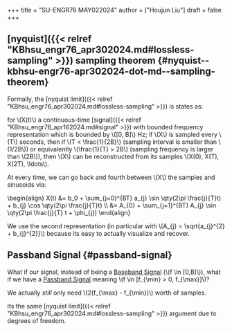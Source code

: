 +++
title = "SU-ENGR76 MAY022024"
author = ["Houjun Liu"]
draft = false
+++

## [nyquist]({{< relref "KBhsu_engr76_apr302024.md#lossless-sampling" >}}) sampling theorem {#nyquist--kbhsu-engr76-apr302024-dot-md--sampling-theorem}

Formally, the [nyquist limit]({{< relref "KBhsu_engr76_apr302024.md#lossless-sampling" >}}) is states as:

for \\(X(t)\\) a continuous-time [signal]({{< relref "KBhsu_engr76_apr162024.md#signal" >}}) with bounded frequency representation which is bounded by \\([0, B]\\) Hz; if \\(X\\) is sampled every \\(T\\) seconds, then if \\(T < \frac{1}{2B}\\) (sampling interval is smaller than \\(1/2B\\)) or equivalently \\(\frac{1}{T} > 2B\\) (sampling frequency is larger than \\(2B\\)), then \\(X\\) can be reconstructed from its samples \\(X(0), X(T), X(2T), \ldots\\).

At every time, we can go back and fourth between \\(X\\) the samples and sinusoids via:

\begin{align}
X(t) &= b\_0 + \sum\_{j=0}^{BT} a\_{j} \sin \qty(2\pi \frac{j}{T}t) + b\_{j} \cos \qty(2\pi \frac{j}{T}t)  \\\\
&= A\_{0} + \sum\_{j=1}^{BT} A\_{j} \sin \qty(2\pi \frac{j}{T} t + \phi\_{j})
\end{align}

We use the second representation (in particular with \\(A\_{j} = \sqrt{a\_{j}^{2} + b\_{j}^{2}}\\) because its easy to actually visualize and recover.


## Passband Signal {#passband-signal}

What if our signal, instead of being a [Baseband Signal](#passband-signal) (\\(f \in [0,B]\\)), what if we have a [Passband Signal](#passband-signal) meaning \\(f \in [f\_{\min} > 0, f\_{\max}]\\)?

We actually _still_ only need \\(2(f\_{\max} - f\_{\min})\\)  worth of samples.

Its the same [nyquist limit]({{< relref "KBhsu_engr76_apr302024.md#lossless-sampling" >}}) argument due to degrees of freedom.
